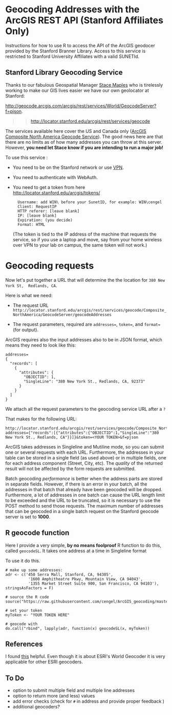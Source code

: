 # Geocoding Addresses with the ArcGIS REST API (Stanford Affiliates Only)

Instructions for how to use R to access the API of the ArcGIS geodocer provided by the Stanford Branner Library. Access to this service is restricted to Stanford University Affiliates with a valid SUNETId.


## Stanford Library Geocoding Service

Thanks to our fabulous Geospatial Manager [Stace Maples](https://library.stanford.edu/people/maples) who is tirelessly working to make our GIS lives easier we have our own geolocator at Stanford:

http://geocode.arcgis.com/arcgis/rest/services/World/GeocodeServer?f=pjson.

>> http://locator.stanford.edu/arcgis/rest/services/geocode

The services available here cover the US and Canada only ([ArcGIS Composite North America Geocode Service](http://help.arcgis.com/en/data-appliance/4.0/help/basemap/index_Left.htm#CSHID=na_address_locator_10.htm%3F|StartTopic=content%2Fna_address_locator_10.htm%3F|SkinName=agda)). The good news here are that there are no limits as of how many addresses you can throw at this server. However, **you need let Stace know if you are intending to run a major job!**

To use this service :

- You need to be on the Stanford network or use [VPN](https://uit.stanford.edu/service/vpn/).
- You need to authenticate with WebAuth.
- You need to get a token from here http://locator.stanford.edu/arcgis/tokens/

        Username: add WIN\ before your SunetID, for example: WIN\cengel
        Client: RequestIP
        HTTP referer: [leave blank]
        IP:	[leave blank]
        Expiration: (you decide)
        Format: HTML  

    (The token is tied to the IP address of the machine that requests the service, so if you use a laptop and move, say from your home wireless over VPN to your lab on campus, the same token will not work.)


# Geocoding requests

Now let's put together a URL that will determine the the location for `380 New York St,  Redlands, CA`.

Here is what we need:

- The request URL
    `http://locator.stanford.edu/arcgis/rest/services/geocode/Composite_NorthAmerica/GeocodeServer/geocodeAddresses`

- The request parameters, required are `addresses=`, `token=`, and `format=` (for output).

ArcGIS requires also the input addresses also to be in JSON format, which means they need to look like this:

    addresses=
    {
      "records": [
        {
          "attributes": {
            "OBJECTID": 1,
            "SingleLine": "380 New York St., Redlands, CA, 92373"
          }
        }
      ]
    }


We attach all the request parameters to the geocoding service URL after a `?`

That makes for the following URL:

    http://locator.stanford.edu/arcgis/rest/services/geocode/Composite_NorthAmerica/GeocodeServer/geocodeAddresses?addresses={"records":[{"attributes":{"OBJECTID":1,"SingleLine":"380 New York St., Redlands, CA"}}]}&token=<YOUR TOKEN>&f=pjson

ArcGIS takes addresses in Singleline and Mutiline mode, so you can submit one or several requests with each URL. Furthermore, the addresses in your table can be stored in a single field (as used above) or in multiple fields, one for each address component (Street, City, etc). The _quality_ of the returned result will not be affected by the form requests are submitted.

Batch geocoding _performance_ is better when the address parts are stored in separate fields. However, if there is an error in your batch, all the addresses in that batch that already have been geocoded will be dropped. Furthermore, a lot of addresses in one batch can cause the URL length limit to be exceeded and the URL to be truncated, so it is necessary to use the POST method to send those requests. The maximum number of addresses that can be geocoded in a single batch request on the Stanford geocode server is set to **1000**.

## R geocode function

Here I provide a very simple, **by no means foolproof** R function to do this, called `geocodeSL`. It takes one address at a time in Singleline format

To use it do this.

    # make up some addresses:
    adr <- c('450 Serra Mall, Stanford, CA, 94305',
              '1600 Amphitheatre Pkwy, Mountain View, CA 94043',
              '1355 Market Street Suite 900, San Francisco, CA 94103'), stringsAsFactors = F)

    # source the R code
    source("https://raw.githubusercontent.com/cengel/ArcGIS_geocoding/master/SUL_gcFunctions.R")

    # set your token
    myToken <- "YOUR TOKEN HERE"

    # geocode with
    do.call("rbind", lapply(adr, function(x) geocodeSL(x, myToken))


## References

I found [this](https://developers.arcgis.com/rest/geocode/api-reference/geocoding-geocode-addresses.htm) helpful. Even though it is about ESRI's World Geocoder it is very applicable for other ESRI geocoders.


## To Do
- option to submit multiple field and multiple line addresses
- option to return more (and less) values
- add error checks (check for `#` in address and provide proper feedback
)
- additional geocoders?
